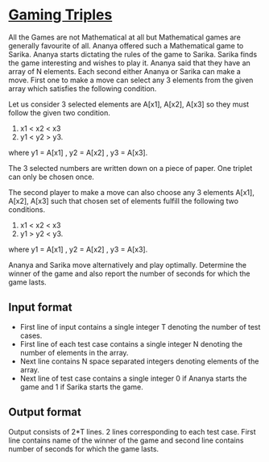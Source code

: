 # [Gaming Triples][link]

All the Games are not Mathematical at all but Mathematical games are generally favourite of all. Ananya offered such a Mathematical game to Sarika. Ananya starts dictating the rules of the game to Sarika. Sarika finds the game interesting and wishes to play it. Ananya said that they have an array of N elements. Each second either Ananya or Sarika can make a move. First one to make a move can select any 3 elements from the given array which satisfies the following condition.

Let us consider 3 selected elements are A[x1], A[x2], A[x3] so they must follow the given two condition.

1. x1 < x2 < x3
2. y1 < y2 > y3.

where y1 = A[x1] , y2 = A[x2] , y3 = A[x3].

The 3 selected numbers are written down on a piece of paper. One triplet can only be chosen once.

The second player to make a move can also choose any 3 elements A[x1], A[x2], A[x3] such that chosen set of elements fulfill the following two conditions.

1. x1 < x2 < x3
2. y1 > y2 < y3.

where y1 = A[x1] , y2 = A[x2] , y3 = A[x3].

Ananya and Sarika move alternatively and play optimally. Determine the winner of the game and also report the number of seconds for which the game lasts.

## Input format

- First line of input contains a single integer T denoting the number of test cases.
- First line of each test case contains a single integer N denoting the number of elements in the array.
- Next line contains N space separated integers denoting elements of the array.
- Next line of test case contains a single integer 0 if Ananya starts the game and 1 if Sarika starts the game.

## Output format

Output consists of 2\*T lines. 2 lines corresponding to each test case. First line contains name of the winner of the game and second line contains number of seconds for which the game lasts.

[link]: https://www.hackerearth.com/practice/data-structures/advanced-data-structures/fenwick-binary-indexed-trees/practice-problems/algorithm/gaming-triples/
